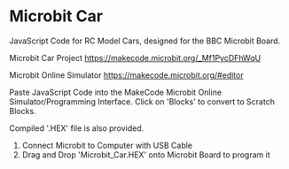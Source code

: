 # Microbit Car

JavaScript Code for RC Model Cars, designed for the BBC Microbit Board.

Microbit Car Project
https://makecode.microbit.org/_Mf1PycDFhWqU

Microbit Online Simulator
https://makecode.microbit.org/#editor

Paste JavaScript Code into the MakeCode Microbit Online Simulator/Programming Interface.
Click on 'Blocks' to convert to Scratch Blocks.

Compiled '.HEX' file is also provided.

1. Connect Microbit to Computer with  USB Cable
2. Drag and Drop 'Microbit_Car.HEX' onto Microbit Board to program it
